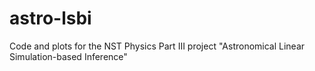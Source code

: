 # astro-lsbi
Code and plots for the NST Physics Part III project "Astronomical Linear Simulation-based Inference"
